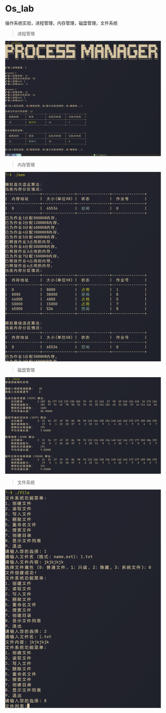 # Os_lab
操作系统实验，进程管理，内存管理，磁盘管理，文件系统

> 进程管理

![这是图片](./screenshots/process.png "进程管理")

> 内存管理

![这是图片](./screenshots/mem.png "内存管理")

> 磁盘管理

![这是图片](./screenshots/disk.png "磁盘管理")

> 文件系统

![这是图片](./screenshots/file_system.png "文件系统管理")
